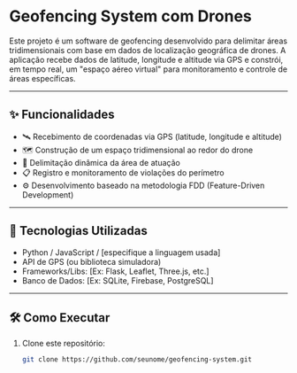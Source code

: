 # Geofencing System com Drones

Este projeto é um software de geofencing desenvolvido para delimitar áreas tridimensionais com base em dados de localização geográfica de drones. A aplicação recebe dados de latitude, longitude e altitude via GPS e constrói, em tempo real, um "espaço aéreo virtual" para monitoramento e controle de áreas específicas.

---

## ✨ Funcionalidades

- 🛰️ Recebimento de coordenadas via GPS (latitude, longitude e altitude)
- 🗺️ Construção de um espaço tridimensional ao redor do drone
- 📏 Delimitação dinâmica da área de atuação
- 📋 Registro e monitoramento de violações do perímetro
- ⚙️ Desenvolvimento baseado na metodologia FDD (Feature-Driven Development)

---

## 🚀 Tecnologias Utilizadas

- Python / JavaScript / [especifique a linguagem usada]
- API de GPS (ou biblioteca simuladora)
- Frameworks/Libs: [Ex: Flask, Leaflet, Three.js, etc.]
- Banco de Dados: [Ex: SQLite, Firebase, PostgreSQL]

---

## 🛠️ Como Executar

1. Clone este repositório:
   ```bash
   git clone https://github.com/seunome/geofencing-system.git
